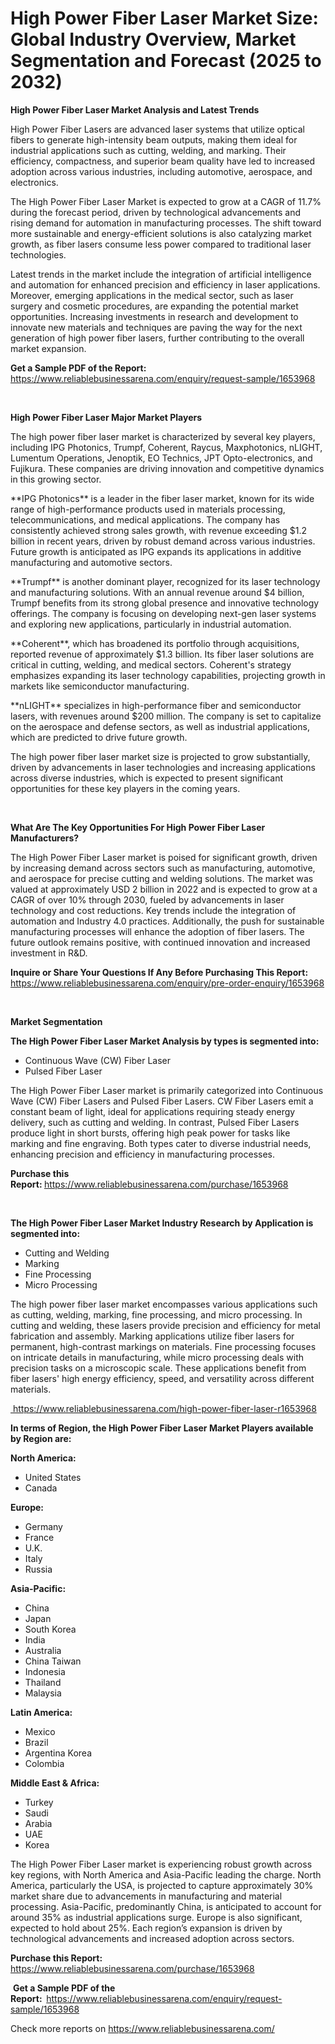 <p><h1>High Power Fiber Laser Market Size: Global Industry Overview, Market Segmentation and Forecast (2025 to 2032)</h1></p><p><strong>High Power Fiber Laser Market Analysis and Latest Trends</strong></p>
<p><p>High Power Fiber Lasers are advanced laser systems that utilize optical fibers to generate high-intensity beam outputs, making them ideal for industrial applications such as cutting, welding, and marking. Their efficiency, compactness, and superior beam quality have led to increased adoption across various industries, including automotive, aerospace, and electronics.</p><p>The High Power Fiber Laser Market is expected to grow at a CAGR of 11.7% during the forecast period, driven by technological advancements and rising demand for automation in manufacturing processes. The shift toward more sustainable and energy-efficient solutions is also catalyzing market growth, as fiber lasers consume less power compared to traditional laser technologies.</p><p>Latest trends in the market include the integration of artificial intelligence and automation for enhanced precision and efficiency in laser applications. Moreover, emerging applications in the medical sector, such as laser surgery and cosmetic procedures, are expanding the potential market opportunities. Increasing investments in research and development to innovate new materials and techniques are paving the way for the next generation of high power fiber lasers, further contributing to the overall market expansion.</p></p>
<p><strong>Get a Sample PDF of the Report:&nbsp;</strong> <a href="https://www.reliablebusinessarena.com/enquiry/request-sample/1653968?utm_campaign=3115&utm_medium=2&utm_source=Github&utm_content=ia&utm_term=07032025&utm_id=high-power-fiber-laser">https://www.reliablebusinessarena.com/enquiry/request-sample/1653968</a></p>
<p>&nbsp;</p>
<p><strong>High Power Fiber Laser Major Market Players</strong></p>
<p><p>The high power fiber laser market is characterized by several key players, including IPG Photonics, Trumpf, Coherent, Raycus, Maxphotonics, nLIGHT, Lumentum Operations, Jenoptik, EO Technics, JPT Opto-electronics, and Fujikura. These companies are driving innovation and competitive dynamics in this growing sector.</p><p>**IPG Photonics** is a leader in the fiber laser market, known for its wide range of high-performance products used in materials processing, telecommunications, and medical applications. The company has consistently achieved strong sales growth, with revenue exceeding $1.2 billion in recent years, driven by robust demand across various industries. Future growth is anticipated as IPG expands its applications in additive manufacturing and automotive sectors.</p><p>**Trumpf** is another dominant player, recognized for its laser technology and manufacturing solutions. With an annual revenue around $4 billion, Trumpf benefits from its strong global presence and innovative technology offerings. The company is focusing on developing next-gen laser systems and exploring new applications, particularly in industrial automation.</p><p>**Coherent**, which has broadened its portfolio through acquisitions, reported revenue of approximately $1.3 billion. Its fiber laser solutions are critical in cutting, welding, and medical sectors. Coherent's strategy emphasizes expanding its laser technology capabilities, projecting growth in markets like semiconductor manufacturing.</p><p>**nLIGHT** specializes in high-performance fiber and semiconductor lasers, with revenues around $200 million. The company is set to capitalize on the aerospace and defense sectors, as well as industrial applications, which are predicted to drive future growth.</p><p>The high power fiber laser market size is projected to grow substantially, driven by advancements in laser technologies and increasing applications across diverse industries, which is expected to present significant opportunities for these key players in the coming years.</p></p>
<p>&nbsp;</p>
<p><strong>What Are The Key Opportunities For High Power Fiber Laser Manufacturers?</strong></p>
<p><p>The High Power Fiber Laser market is poised for significant growth, driven by increasing demand across sectors such as manufacturing, automotive, and aerospace for precise cutting and welding solutions. The market was valued at approximately USD 2 billion in 2022 and is expected to grow at a CAGR of over 10% through 2030, fueled by advancements in laser technology and cost reductions. Key trends include the integration of automation and Industry 4.0 practices. Additionally, the push for sustainable manufacturing processes will enhance the adoption of fiber lasers. The future outlook remains positive, with continued innovation and increased investment in R&D.</p></p>
<p><strong>Inquire or Share Your Questions If Any Before Purchasing This Report:</strong> <a href="https://www.reliablebusinessarena.com/enquiry/pre-order-enquiry/1653968?utm_campaign=3115&utm_medium=2&utm_source=Github&utm_content=ia&utm_term=07032025&utm_id=high-power-fiber-laser">https://www.reliablebusinessarena.com/enquiry/pre-order-enquiry/1653968</a></p>
<p>&nbsp;</p>
<p><strong>Market Segmentation</strong></p>
<p><strong>The High Power Fiber Laser Market Analysis by types is segmented into:</strong></p>
<p><ul><li>Continuous Wave (CW) Fiber Laser</li><li>Pulsed Fiber Laser</li></ul></p>
<p><p>The High Power Fiber Laser market is primarily categorized into Continuous Wave (CW) Fiber Lasers and Pulsed Fiber Lasers. CW Fiber Lasers emit a constant beam of light, ideal for applications requiring steady energy delivery, such as cutting and welding. In contrast, Pulsed Fiber Lasers produce light in short bursts, offering high peak power for tasks like marking and fine engraving. Both types cater to diverse industrial needs, enhancing precision and efficiency in manufacturing processes.</p></p>
<p><strong>Purchase this Report:&nbsp;</strong><a href="https://www.reliablebusinessarena.com/purchase/1653968?utm_campaign=3115&utm_medium=2&utm_source=Github&utm_content=ia&utm_term=07032025&utm_id=high-power-fiber-laser">https://www.reliablebusinessarena.com/purchase/1653968</a></p>
<p>&nbsp;</p>
<p><strong>The High Power Fiber Laser Market Industry Research by Application is segmented into:</strong></p>
<p><ul><li>Cutting and Welding</li><li>Marking</li><li>Fine Processing</li><li>Micro Processing</li></ul></p>
<p><p>The high power fiber laser market encompasses various applications such as cutting, welding, marking, fine processing, and micro processing. In cutting and welding, these lasers provide precision and efficiency for metal fabrication and assembly. Marking applications utilize fiber lasers for permanent, high-contrast markings on materials. Fine processing focuses on intricate details in manufacturing, while micro processing deals with precision tasks on a microscopic scale. These applications benefit from fiber lasers' high energy efficiency, speed, and versatility across different materials.</p></p>
<p><a href="https://www.reliablebusinessarena.com/high-power-fiber-laser-r1653968?utm_campaign=3115&utm_medium=2&utm_source=Github&utm_content=ia&utm_term=07032025&utm_id=high-power-fiber-laser">&nbsp;https://www.reliablebusinessarena.com/high-power-fiber-laser-r1653968</a></p>
<p><strong>In terms of Region, the High Power Fiber Laser Market Players available by Region are:</strong></p>
<p>
    <p> <strong> North America: </strong>
        <ul>
            <li>United States</li>
            <li>Canada</li>
        </ul>
        </p> 
    <p> <strong> Europe: </strong>
        <ul>
            <li>Germany</li>
            <li>France</li>
            <li>U.K.</li>
            <li>Italy</li>
            <li>Russia</li>
        </ul>
        </p> 
    <p> <strong> Asia-Pacific: </strong>
        <ul>
            <li>China</li>
            <li>Japan</li>
            <li>South Korea</li>
            <li>India</li>
            <li>Australia</li>
            <li>China Taiwan</li>
            <li>Indonesia</li>
            <li>Thailand</li>
            <li>Malaysia</li>
        </ul>
        </p> 
    <p> <strong> Latin America: </strong>
        <ul>
            <li>Mexico</li>
            <li>Brazil</li>
            <li>Argentina Korea</li>
            <li>Colombia</li>
        </ul>
        </p> 
    <p> <strong> Middle East & Africa: </strong>
        <ul>
            <li>Turkey</li>
            <li>Saudi</li>
            <li>Arabia</li>
            <li>UAE</li>
            <li>Korea</li>
        </ul>
    </p>
    </p>
<p><p>The High Power Fiber Laser market is experiencing robust growth across key regions, with North America and Asia-Pacific leading the charge. North America, particularly the USA, is projected to capture approximately 30% market share due to advancements in manufacturing and material processing. Asia-Pacific, predominantly China, is anticipated to account for around 35% as industrial applications surge. Europe is also significant, expected to hold about 25%. Each region’s expansion is driven by technological advancements and increased adoption across sectors.</p></p>
<p><strong>Purchase this Report: </strong><a href="https://www.reliablebusinessarena.com/purchase/1653968?utm_campaign=3115&utm_medium=2&utm_source=Github&utm_content=ia&utm_term=07032025&utm_id=high-power-fiber-laser">https://www.reliablebusinessarena.com/purchase/1653968</a></p>
<p>&nbsp;<strong>Get a Sample PDF of the Report:&nbsp;&nbsp;</strong><a href="https://www.reliablebusinessarena.com/enquiry/request-sample/1653968?utm_campaign=3115&utm_medium=2&utm_source=Github&utm_content=ia&utm_term=07032025&utm_id=high-power-fiber-laser">https://www.reliablebusinessarena.com/enquiry/request-sample/1653968</a></p>
<p><strong></strong></p>
<p>Check more reports on <a href="https://www.reliablebusinessarena.com/?utm_campaign=3115&utm_medium=2&utm_source=Github&utm_content=ia&utm_term=07032025&utm_id=high-power-fiber-laser">https://www.reliablebusinessarena.com/</a></p>